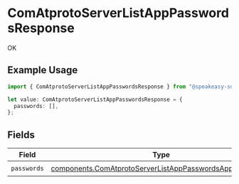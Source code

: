# ComAtprotoServerListAppPasswordsResponse

OK

## Example Usage

```typescript
import { ComAtprotoServerListAppPasswordsResponse } from "@speakeasy-sdks/bluesky/models/operations";

let value: ComAtprotoServerListAppPasswordsResponse = {
  passwords: [],
};
```

## Fields

| Field                                                                                                                              | Type                                                                                                                               | Required                                                                                                                           | Description                                                                                                                        |
| ---------------------------------------------------------------------------------------------------------------------------------- | ---------------------------------------------------------------------------------------------------------------------------------- | ---------------------------------------------------------------------------------------------------------------------------------- | ---------------------------------------------------------------------------------------------------------------------------------- |
| `passwords`                                                                                                                        | [components.ComAtprotoServerListAppPasswordsAppPassword](../../models/components/comatprotoserverlistapppasswordsapppassword.md)[] | :heavy_check_mark:                                                                                                                 | N/A                                                                                                                                |